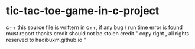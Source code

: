 # tic-tac-toe-game-in-c-project
c++
this source file is writtern in c++, 
if any bug / run time error is found must report 
thanks
credit should not be stolen
credit
"
copy right , all rights reserved to hadibuxm.github.io
"
